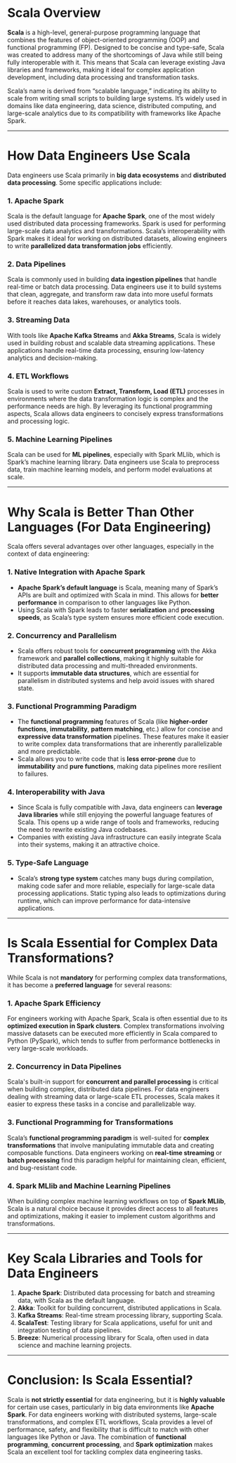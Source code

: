 # Scala Overview

**Scala** is a high-level, general-purpose programming language that combines the features of object-oriented programming (OOP) and functional programming (FP). Designed to be concise and type-safe, Scala was created to address many of the shortcomings of Java while still being fully interoperable with it. This means that Scala can leverage existing Java libraries and frameworks, making it ideal for complex application development, including data processing and transformation tasks.

Scala’s name is derived from “scalable language,” indicating its ability to scale from writing small scripts to building large systems. It’s widely used in domains like data engineering, data science, distributed computing, and large-scale analytics due to its compatibility with frameworks like Apache Spark.

---

# How Data Engineers Use Scala

Data engineers use Scala primarily in **big data ecosystems** and **distributed data processing**. Some specific applications include:

### 1. Apache Spark
Scala is the default language for **Apache Spark**, one of the most widely used distributed data processing frameworks. Spark is used for performing large-scale data analytics and transformations. Scala’s interoperability with Spark makes it ideal for working on distributed datasets, allowing engineers to write **parallelized data transformation jobs** efficiently.

### 2. Data Pipelines
Scala is commonly used in building **data ingestion pipelines** that handle real-time or batch data processing. Data engineers use it to build systems that clean, aggregate, and transform raw data into more useful formats before it reaches data lakes, warehouses, or analytics tools.

### 3. Streaming Data
With tools like **Apache Kafka Streams** and **Akka Streams**, Scala is widely used in building robust and scalable data streaming applications. These applications handle real-time data processing, ensuring low-latency analytics and decision-making.

### 4. ETL Workflows
Scala is used to write custom **Extract, Transform, Load (ETL)** processes in environments where the data transformation logic is complex and the performance needs are high. By leveraging its functional programming aspects, Scala allows data engineers to concisely express transformations and processing logic.

### 5. Machine Learning Pipelines
Scala can be used for **ML pipelines**, especially with Spark MLlib, which is Spark’s machine learning library. Data engineers use Scala to preprocess data, train machine learning models, and perform model evaluations at scale.

---

# Why Scala is Better Than Other Languages (For Data Engineering)

Scala offers several advantages over other languages, especially in the context of data engineering:

### 1. Native Integration with Apache Spark
- **Apache Spark’s default language** is Scala, meaning many of Spark’s APIs are built and optimized with Scala in mind. This allows for **better performance** in comparison to other languages like Python.
- Using Scala with Spark leads to faster **serialization** and **processing speeds**, as Scala’s type system ensures more efficient code execution.

### 2. Concurrency and Parallelism
- Scala offers robust tools for **concurrent programming** with the Akka framework and **parallel collections**, making it highly suitable for distributed data processing and multi-threaded environments.
- It supports **immutable data structures**, which are essential for parallelism in distributed systems and help avoid issues with shared state.

### 3. Functional Programming Paradigm
- The **functional programming** features of Scala (like **higher-order functions**, **immutability**, **pattern matching**, etc.) allow for concise and **expressive data transformation** pipelines. These features make it easier to write complex data transformations that are inherently parallelizable and more predictable.
- Scala allows you to write code that is **less error-prone** due to **immutability** and **pure functions**, making data pipelines more resilient to failures.

### 4. Interoperability with Java
- Since Scala is fully compatible with Java, data engineers can **leverage Java libraries** while still enjoying the powerful language features of Scala. This opens up a wide range of tools and frameworks, reducing the need to rewrite existing Java codebases.
- Companies with existing Java infrastructure can easily integrate Scala into their systems, making it an attractive choice.

### 5. Type-Safe Language
- Scala’s **strong type system** catches many bugs during compilation, making code safer and more reliable, especially for large-scale data processing applications. Static typing also leads to optimizations during runtime, which can improve performance for data-intensive applications.

---

# Is Scala Essential for Complex Data Transformations?

While Scala is not **mandatory** for performing complex data transformations, it has become a **preferred language** for several reasons:

### 1. Apache Spark Efficiency
For engineers working with Apache Spark, Scala is often essential due to its **optimized execution in Spark clusters**. Complex transformations involving massive datasets can be executed more efficiently in Scala compared to Python (PySpark), which tends to suffer from performance bottlenecks in very large-scale workloads.

### 2. Concurrency in Data Pipelines
Scala's built-in support for **concurrent and parallel processing** is critical when building complex, distributed data pipelines. For data engineers dealing with streaming data or large-scale ETL processes, Scala makes it easier to express these tasks in a concise and parallelizable way.

### 3. Functional Programming for Transformations
Scala’s **functional programming paradigm** is well-suited for **complex transformations** that involve manipulating immutable data and creating composable functions. Data engineers working on **real-time streaming** or **batch processing** find this paradigm helpful for maintaining clean, efficient, and bug-resistant code.

### 4. Spark MLlib and Machine Learning Pipelines
When building complex machine learning workflows on top of **Spark MLlib**, Scala is a natural choice because it provides direct access to all features and optimizations, making it easier to implement custom algorithms and transformations.

---

# Key Scala Libraries and Tools for Data Engineers

1. **Apache Spark**: Distributed data processing for batch and streaming data, with Scala as the default language.
2. **Akka**: Toolkit for building concurrent, distributed applications in Scala.
3. **Kafka Streams**: Real-time stream processing library, supporting Scala.
4. **ScalaTest**: Testing library for Scala applications, useful for unit and integration testing of data pipelines.
5. **Breeze**: Numerical processing library for Scala, often used in data science and machine learning projects.

---

# Conclusion: Is Scala Essential?

Scala is **not strictly essential** for data engineering, but it is **highly valuable** for certain use cases, particularly in big data environments like **Apache Spark**. For data engineers working with distributed systems, large-scale transformations, and complex ETL workflows, Scala provides a level of performance, safety, and flexibility that is difficult to match with other languages like Python or Java. The combination of **functional programming**, **concurrent processing**, and **Spark optimization** makes Scala an excellent tool for tackling complex data engineering tasks.

